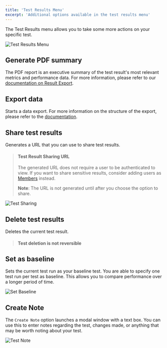 ```yaml
---
title: 'Test Results Menu'
excerpt: 'Additional options available in the test results menu'
---
```


The Test Results menu allows you to take some more actions on your specific test.

![Test Results Menu](./images/08-Test-Results-Menu/test-results-menu.png)

## Generate PDF summary

The PDF report is an executive summary of the test result's most relevant metrics and performance data. For more information, please refer to our [documentation on Result Export](/cloud/analyzing-results/result-export#generate-pdf-report).

## Export data

Starts a data export. For more information on the structure of the export, please refer to the [documentation](/cloud/analyzing-results/result-export#export-as-csv).

## Share test results

Generates a URL that you can use to share test results.

<Blockquote mod="warning">

#### Test Result Sharing URL

The generated URL does not require a user to be authenticated to view. If you want to share sensitive results, consider adding users as [Members](/cloud/project-and-team-management/members) instead.

**Note**: The URL is not generated until after you choose the option to share.

</Blockquote>

![Test Sharing](./images/08-Test-Results-Menu/test-share.png)

## Delete test results

Deletes the current test result.

<Blockquote mod="warning">

#### Test deletion is not reversible

</Blockquote>

## Set as baseline

Sets the current test run as your baseline test. You are able to specify one test run per test as baseline. This allows you to compare performance over a longer period of time.

![Set Baseline](./images/08-Test-Results-Menu/set-baseline.png)

## Create Note

The `Create Note` option launches a modal window with a text box. You can use this to enter notes regarding the test, changes made, or anything that may be worth noting about your test.

![Test Note](./images/08-Test-Results-Menu/test-note.png)
